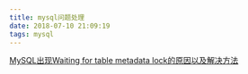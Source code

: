 ```yaml
---
title: mysql问题处理
date: 2018-07-10 21:09:19
tags: mysql
---
```

[MySQL出现Waiting for table metadata lock的原因以及解决方法](https://www.cnblogs.com/digdeep/p/4892953.html)